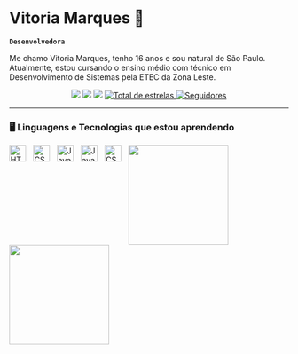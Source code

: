 # Vitoria Marques 👋
**`Desenvolvedora`**

Me chamo Vitoria Marques, tenho 16 anos e sou natural de São Paulo. Atualmente, estou cursando o ensino médio com técnico em Desenvolvimento de Sistemas pela ETEC da Zona Leste.

<div align="center">
<a href=https://www.instagram.com/vick_are_vi/profilecard/?igsh=OHNkcHRvaThma2R2 align="center"><img src="https://img.shields.io/badge/Instagram-E4405F?style=for-the-badge&logo=instagram&logoColor=white"></a>
<a href="mailto: vickmarques1208@gmail.com"><img src="https://img.shields.io/badge/Gmail-D14836?style=for-the-badge&logo=gmail&logoColor=white"></a>
<a href="https://www.linkedin.com/in/VitoriaMS12"><img src="https://img.shields.io/badge/LinkedIn-0077B5?style=for-the-badge&logo=linkedin&logoColor=white"></a>

<a href="https://github.com/VitoriaMS12?tab=repositories&sort=stargazers">
        <img 
            alt="Total de estrelas" 
            title="Total de estrelas GitHub" 
            src="https://custom-icon-badges.demolab.com/github/stars/VitoriaMS12?color=55960c&style=for-the-badge&labelColor=488207&logo=star&label=estrelas"
        />
    </a>
    <a href="https://github.com/VitoriaMS12?tab=followers">
        <img 
            alt="Seguidores" 
            title="Me siga no GitHub" 
            src="https://custom-icon-badges.demolab.com/github/followers/VitoriaMS12?color=236ad3&labelColor=1155ba&style=for-the-badge&logo=github&label=Seguidores&logoColor=white"
        />
    </a>
</div>

---

### 🖥️ Linguagens e Tecnologias que estou aprendendo 

<img 
    align="left" 
    alt="HTML"
    title="HTML" 
    width="30px" 
    style="padding-right: 10px;" 
    src="https://cdn.jsdelivr.net/gh/devicons/devicon@latest/icons/html5/html5-original.svg" 
/>
<img 
    align="left" 
    alt="CSS" 
    title="CSS"
    width="30px" 
    style="padding-right: 10px;" 
    src="https://cdn.jsdelivr.net/gh/devicons/devicon@latest/icons/css3/css3-original.svg" 
/>
<img 
    align="left" 
    alt="JavaScript" 
    title="JavaScript"
    width="30px" 
    style="padding-right: 10px;" 
    src="https://cdn.jsdelivr.net/gh/devicons/devicon@latest/icons/javascript/javascript-original.svg" 
/>
<img 
    align="left" 
    alt="Java" 
    title="Java"
    width="30px" 
    style="padding-right: 10px;" 
src="https://cdn.jsdelivr.net/gh/devicons/devicon@latest/icons/java/java-original.svg" />
<img 
    align="left" 
    alt="CSS" 
    title="CSS"
    width="30px" 
    style="padding-right: 10px;" 
    src="https://cdn.jsdelivr.net/gh/devicons/devicon@latest/icons/kotlin/kotlin-original.svg"
/>
        



 <img height="180em" src="https://github-readme-stats.vercel.app/api?username=VitoriaMS12&show_icons=true&theme=ambient_gradient#gh-dark-mode-only">

<img height="180em" src="https://github-readme-stats.vercel.app/api/top-langs/?username=VitoriaMS12&hide=hack,&layout=compact&langs_count=8&icons=true&theme=ambient_gradient#gh-dark-mode-only)](https://github.com/VitoriaMS12/github-readme-stats">
